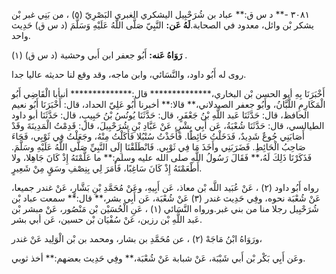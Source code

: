 ٣٠٨١ -** د س ق:** عباد بن شُرَحْبِيل اليشكري الغبري البَصْرِيّ (٥) ، من بَنِي غبر بْن يشكر بْن وائل، معدود في الصحابة.**لَهُ عَن:** النَّبِيّ صَلَّى اللَّهُ عَلَيْهِ وَسَلَّمَ (د س ق) حَدِيث واحد.

**رَوَاهُ عَنه:** أَبُو جعفر ابن أَبي وحشية (د س ق) (١) .

روى له أَبُو داود، والنَّسَائي، وابن ماجه، وقد وقع لنا حديثه عاليا جدا.

أَخْبَرَنَا بِهِ أبو الحسن بْن البخاري،************** قال:************** أنبأبا الْقَاضِي أَبُو الْمَكَارِمِ اللَّبَّانُ، وأَبُو جعفر الصيدلاني،** قالا:** أخبرنا أَبُو عَلِيّ الحداد، قال: أَخْبَرَنَا أَبُو نعيم الحافظ، قال: حَدَّثَنَا عَبد اللَّهِ بْنُ جَعْفَرٍ، قال: حَدَّثَنَا يُونُسُ بْنُ حَبِيبٍ، قال: حَدَّثَنَا أبو داود الطيالسي، قال: حَدَّثَنَا شُعْبَةُ، عَن أَبِي بِشْرٍ، عَنْ عَبَّادِ بْنِ شُرَحْبِيلَ، قال: قَدِمْتُ الْمَدِينَةَ وقَدْ أَصَابَنِي جُوعٌ شَدِيدٌ، فَدَخَلْتُ حَائِطًا. فَأَخَذْتُ سُنْبُلا فَأَكَلْتُ مِنْهُ، وجَعَلْتُ فِي ثَوْبِي، فَجَاءَ صَاحِبُ الْحَائِطِ. فَضَرَبَنِي وأَخَذَ مَا فِي ثَوْبِي. فَانْطَلَقْنَا إِلَى النَّبِيِّ صَلَّى اللَّهُ عَلَيْهِ وسَلَّمَ. فَذَكَرْنَا ذَلِكَ لَهُ،** فَقَالَ رَسُولُ اللَّهِ صلى الله عليه وسلم:** ما عَلَّمْتَهُ إِذْ كَانَ جَاهِلا، ولا أَطْعَمْتَهُ إِذْ كَانَ سَاغِبًا، فَأَمَرَ لِي بِنِصْفِ وسَقٍ مِنْ شَعِيرٍ.

رواه أَبُو داود (٢) ، عَنْ عُبَيد اللَّه بْن معاذ، عَن أَبِيهِ، وعَنْ مُحَمَّدِ بْنِ بَشَّارٍ، عَنْ غندر جميعا، عَنْ شُعْبَة نحوه، وفِي حَدِيث غندر (٣) عَنْ شُعْبَة، عَن أَبِي بشر،** قال:** سمعت عباد بْن شُرَحْبِيل رجلا منا من بني غبر.ورواه النَّسَائي (١) ، عَنِ الْحُسَيْن بْن مَنْصُور، عَنْ مبشر بْن عَبد اللَّهِ بْن رزين، عَنْ سُفْيَان بْن حسين، عَن أبي بشر.

ورَوَاهُ ابْنُ مَاجَهْ (٢) ، عن مُحَمَّدِ بن بشار، ومحمد بن بْن الْوَلِيد عَنْ غندر،

وعَن أَبِي بَكْر بْن أَبي شَيْبَة، عَنْ شبابة عَنْ شُعْبَة،** وفِي حَدِيث بعضهم:** أخذ ثوبي.